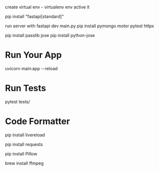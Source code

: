 create virtual env - virtualenv env
active it

pip install "fastapi[standard]"

run server with fastapi dev main.py
pip install pymongo motor pytest httpx

pip install passlib jose
pip install python-jose

# Run Your App
<!-- uvicorn app.main:app --reload -->
uvicorn main:app --reload
<!-- http://127.0.0.1:8000/docs#/ -->

# Run Tests
pytest tests/
<!-- python -m unittest discover -s . -p "test_main.py" -->
<!-- python -m unittest discover -s tests -p "test_*.py" -->

# Code Formatter
<!-- pip install black -->

pip install livereload 

pip install requests

pip install Pillow

brew install ffmpeg


